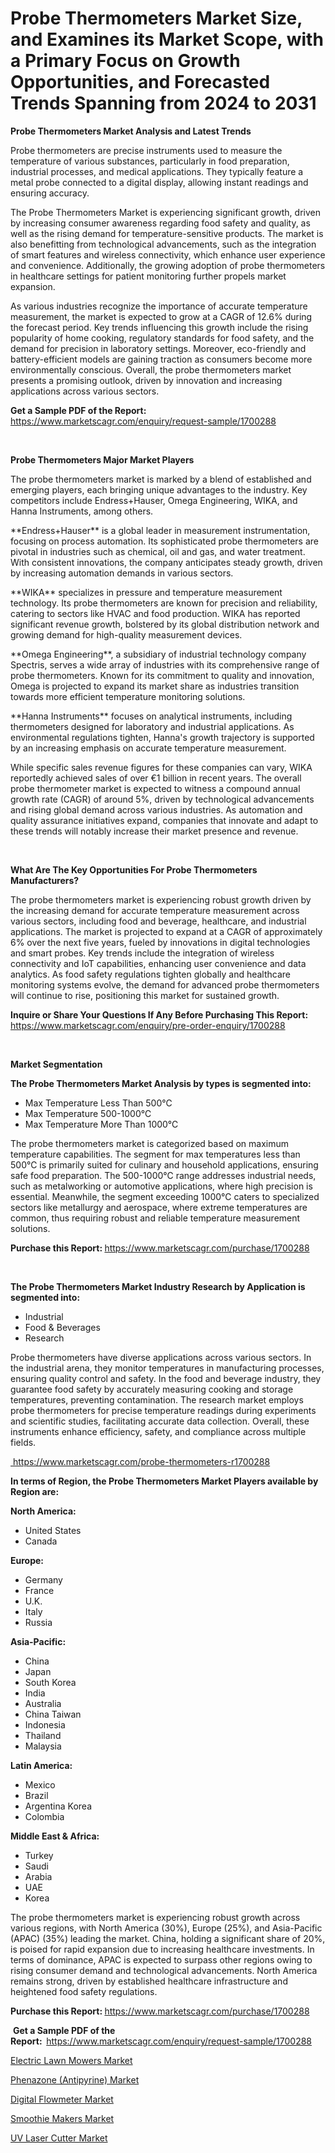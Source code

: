 <p><h1>Probe Thermometers Market Size, and Examines its Market Scope, with a Primary Focus on Growth Opportunities, and Forecasted Trends Spanning from 2024 to 2031</h1></p><p><strong>Probe Thermometers Market Analysis and Latest Trends</strong></p>
<p><p>Probe thermometers are precise instruments used to measure the temperature of various substances, particularly in food preparation, industrial processes, and medical applications. They typically feature a metal probe connected to a digital display, allowing instant readings and ensuring accuracy. </p><p>The Probe Thermometers Market is experiencing significant growth, driven by increasing consumer awareness regarding food safety and quality, as well as the rising demand for temperature-sensitive products. The market is also benefitting from technological advancements, such as the integration of smart features and wireless connectivity, which enhance user experience and convenience. Additionally, the growing adoption of probe thermometers in healthcare settings for patient monitoring further propels market expansion. </p><p>As various industries recognize the importance of accurate temperature measurement, the market is expected to grow at a CAGR of 12.6% during the forecast period. Key trends influencing this growth include the rising popularity of home cooking, regulatory standards for food safety, and the demand for precision in laboratory settings. Moreover, eco-friendly and battery-efficient models are gaining traction as consumers become more environmentally conscious. Overall, the probe thermometers market presents a promising outlook, driven by innovation and increasing applications across various sectors.</p></p>
<p><strong>Get a Sample PDF of the Report:&nbsp;</strong> <a href="https://www.marketscagr.com/enquiry/request-sample/1700288?utm_campaign=1610&utm_medium=2&utm_source=Github&utm_content=ia&utm_term=21102024&utm_id=probe-thermometers">https://www.marketscagr.com/enquiry/request-sample/1700288</a></p>
<p>&nbsp;</p>
<p><strong>Probe Thermometers Major Market Players</strong></p>
<p><p>The probe thermometers market is marked by a blend of established and emerging players, each bringing unique advantages to the industry. Key competitors include Endress+Hauser, Omega Engineering, WIKA, and Hanna Instruments, among others.</p><p>**Endress+Hauser** is a global leader in measurement instrumentation, focusing on process automation. Its sophisticated probe thermometers are pivotal in industries such as chemical, oil and gas, and water treatment. With consistent innovations, the company anticipates steady growth, driven by increasing automation demands in various sectors.</p><p>**WIKA** specializes in pressure and temperature measurement technology. Its probe thermometers are known for precision and reliability, catering to sectors like HVAC and food production. WIKA has reported significant revenue growth, bolstered by its global distribution network and growing demand for high-quality measurement devices.</p><p>**Omega Engineering**, a subsidiary of industrial technology company Spectris, serves a wide array of industries with its comprehensive range of probe thermometers. Known for its commitment to quality and innovation, Omega is projected to expand its market share as industries transition towards more efficient temperature monitoring solutions.</p><p>**Hanna Instruments** focuses on analytical instruments, including thermometers designed for laboratory and industrial applications. As environmental regulations tighten, Hanna's growth trajectory is supported by an increasing emphasis on accurate temperature measurement.</p><p>While specific sales revenue figures for these companies can vary, WIKA reportedly achieved sales of over €1 billion in recent years. The overall probe thermometer market is expected to witness a compound annual growth rate (CAGR) of around 5%, driven by technological advancements and rising global demand across various industries. As automation and quality assurance initiatives expand, companies that innovate and adapt to these trends will notably increase their market presence and revenue.</p></p>
<p>&nbsp;</p>
<p><strong>What Are The Key Opportunities For Probe Thermometers Manufacturers?</strong></p>
<p><p>The probe thermometers market is experiencing robust growth driven by the increasing demand for accurate temperature measurement across various sectors, including food and beverage, healthcare, and industrial applications. The market is projected to expand at a CAGR of approximately 6% over the next five years, fueled by innovations in digital technologies and smart probes. Key trends include the integration of wireless connectivity and IoT capabilities, enhancing user convenience and data analytics. As food safety regulations tighten globally and healthcare monitoring systems evolve, the demand for advanced probe thermometers will continue to rise, positioning this market for sustained growth.</p></p>
<p><strong>Inquire or Share Your Questions If Any Before Purchasing This Report:</strong> <a href="https://www.marketscagr.com/enquiry/pre-order-enquiry/1700288?utm_campaign=1610&utm_medium=2&utm_source=Github&utm_content=ia&utm_term=21102024&utm_id=probe-thermometers">https://www.marketscagr.com/enquiry/pre-order-enquiry/1700288</a></p>
<p>&nbsp;</p>
<p><strong>Market Segmentation</strong></p>
<p><strong>The Probe Thermometers Market Analysis by types is segmented into:</strong></p>
<p><ul><li>Max Temperature Less Than 500℃</li><li>Max Temperature 500-1000℃</li><li>Max Temperature More Than 1000℃</li></ul></p>
<p><p>The probe thermometers market is categorized based on maximum temperature capabilities. The segment for max temperatures less than 500℃ is primarily suited for culinary and household applications, ensuring safe food preparation. The 500-1000℃ range addresses industrial needs, such as metalworking or automotive applications, where high precision is essential. Meanwhile, the segment exceeding 1000℃ caters to specialized sectors like metallurgy and aerospace, where extreme temperatures are common, thus requiring robust and reliable temperature measurement solutions.</p></p>
<p><strong>Purchase this Report:&nbsp;</strong><a href="https://www.marketscagr.com/purchase/1700288?utm_campaign=1610&utm_medium=2&utm_source=Github&utm_content=ia&utm_term=21102024&utm_id=probe-thermometers">https://www.marketscagr.com/purchase/1700288</a></p>
<p>&nbsp;</p>
<p><strong>The Probe Thermometers Market Industry Research by Application is segmented into:</strong></p>
<p><ul><li>Industrial</li><li>Food & Beverages</li><li>Research</li></ul></p>
<p><p>Probe thermometers have diverse applications across various sectors. In the industrial arena, they monitor temperatures in manufacturing processes, ensuring quality control and safety. In the food and beverage industry, they guarantee food safety by accurately measuring cooking and storage temperatures, preventing contamination. The research market employs probe thermometers for precise temperature readings during experiments and scientific studies, facilitating accurate data collection. Overall, these instruments enhance efficiency, safety, and compliance across multiple fields.</p></p>
<p><a href="https://www.marketscagr.com/probe-thermometers-r1700288?utm_campaign=1610&utm_medium=2&utm_source=Github&utm_content=ia&utm_term=21102024&utm_id=probe-thermometers">&nbsp;https://www.marketscagr.com/probe-thermometers-r1700288</a></p>
<p><strong>In terms of Region, the Probe Thermometers Market Players available by Region are:</strong></p>
<p>
    <p> <strong> North America: </strong>
        <ul>
            <li>United States</li>
            <li>Canada</li>
        </ul>
        </p> 
    <p> <strong> Europe: </strong>
        <ul>
            <li>Germany</li>
            <li>France</li>
            <li>U.K.</li>
            <li>Italy</li>
            <li>Russia</li>
        </ul>
        </p> 
    <p> <strong> Asia-Pacific: </strong>
        <ul>
            <li>China</li>
            <li>Japan</li>
            <li>South Korea</li>
            <li>India</li>
            <li>Australia</li>
            <li>China Taiwan</li>
            <li>Indonesia</li>
            <li>Thailand</li>
            <li>Malaysia</li>
        </ul>
        </p> 
    <p> <strong> Latin America: </strong>
        <ul>
            <li>Mexico</li>
            <li>Brazil</li>
            <li>Argentina Korea</li>
            <li>Colombia</li>
        </ul>
        </p> 
    <p> <strong> Middle East & Africa: </strong>
        <ul>
            <li>Turkey</li>
            <li>Saudi</li>
            <li>Arabia</li>
            <li>UAE</li>
            <li>Korea</li>
        </ul>
    </p>
    </p>
<p><p>The probe thermometers market is experiencing robust growth across various regions, with North America (30%), Europe (25%), and Asia-Pacific (APAC) (35%) leading the market. China, holding a significant share of 20%, is poised for rapid expansion due to increasing healthcare investments. In terms of dominance, APAC is expected to surpass other regions owing to rising consumer demand and technological advancements. North America remains strong, driven by established healthcare infrastructure and heightened food safety regulations.</p></p>
<p><strong>Purchase this Report: </strong><a href="https://www.marketscagr.com/purchase/1700288?utm_campaign=1610&utm_medium=2&utm_source=Github&utm_content=ia&utm_term=21102024&utm_id=probe-thermometers">https://www.marketscagr.com/purchase/1700288</a></p>
<p>&nbsp;<strong>Get a Sample PDF of the Report:&nbsp;&nbsp;</strong><a href="https://www.marketscagr.com/enquiry/request-sample/1700288?utm_campaign=1610&utm_medium=2&utm_source=Github&utm_content=ia&utm_term=21102024&utm_id=probe-thermometers">https://www.marketscagr.com/enquiry/request-sample/1700288</a></p>
<p><strong></strong></p>
<p><p><a href="https://www.linkedin.com/pulse/electric-lawn-mowers-market-evolution-future-outlook-forecasting-7cj2e?utm_campaign=1610&utm_medium=2&utm_source=Github&utm_content=ia&utm_term=21102024&utm_id=probe-thermometers">Electric Lawn Mowers Market</a></p><p><a href="https://github.com/abbislposival/Market-Research-Report-List-1/blob/main/phenazone-antipyrine-market.md?utm_campaign=1610&utm_medium=2&utm_source=Github&utm_content=ia&utm_term=21102024&utm_id=probe-thermometers">Phenazone (Antipyrine) Market</a></p><p><a href="https://www.linkedin.com/pulse/global-perspectives-digital-flowmeter-market-trends-forecast-vmqme?utm_campaign=1610&utm_medium=2&utm_source=Github&utm_content=ia&utm_term=21102024&utm_id=probe-thermometers">Digital Flowmeter Market</a></p><p><a href="https://www.linkedin.com/pulse/market-leaders-laggards-global-smoothie-makers-trends-forecast-4pbme?utm_campaign=1610&utm_medium=2&utm_source=Github&utm_content=ia&utm_term=21102024&utm_id=probe-thermometers">Smoothie Makers Market</a></p><p><a href="https://www.linkedin.com/pulse/emerging-trends-uv-laser-cutter-market-detailed-overview-2emge?utm_campaign=1610&utm_medium=2&utm_source=Github&utm_content=ia&utm_term=21102024&utm_id=probe-thermometers">UV Laser Cutter Market</a></p></p>